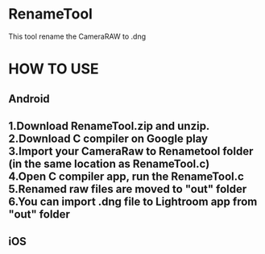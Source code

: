 # RenameTool
This tool rename the CameraRAW to .dng

<h1>HOW TO USE</h1>

<h2>Android<h2>

<p>1.Download RenameTool.zip and unzip.<br>
2.Download <a herf = "https://play.google.com/store/apps/details?id=com.dztall.ccr.android.admob">C compiler </a>on Google play  <br>
3.Import your CameraRaw to Renametool folder (in the same location as RenameTool.c)<br>
4.Open C compiler app, run the RenameTool.c<br>
5.Renamed raw files are moved to "out" folder<br>
6.You can import .dng file to Lightroom app from "out" folder<br></p>



<h2>iOS</h2>

